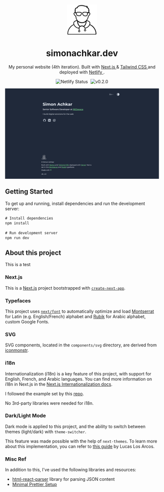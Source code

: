 <div align='center'>
    <img alt='Logo' src='public/logo.png'
        width='100' />
</div>

<h1 align='center'>simonachkar.dev</h1>

<p align='center'>
    My personal website (4th iteration). Built with
    <a href='https://nextjs.org' target='_blank'>
        Next.js
    </a>
    &
    <a href='https://tailwindcss.com' target='_blank'>
        Tailwind CSS
    </a>
    and deployed with
    <a href='https://www.netlify.com' target='_blank' rel='noreferrer'>
        Netlify
    </a>
    .
</p>

<p align='center'>
    <img src='https://api.netlify.com/api/v1/badges/d7e8efc9-f4e9-4ab9-beab-12cd34be5552/deploy-status' alt='Netlify Status' />
    <img style='padding-left: 5px' src='https://img.shields.io/badge/release-v0.2.0-white' alt='v0.2.0' />
</p>

<div style='display: flex; gap: 10px; justify-content: center; margin: auto'>
    <img src='./assets//demo.png' alt='Demo' />
</div>

## Getting Started

To get up and running, install dependencies and run the development server:

```
# Install dependencies
npm install

# Run development server
npm run dev
```

## About this project

This is a test 

### Next.js

This is a [Next.js](https://nextjs.org/) project bootstrapped with [`create-next-app`](https://github.com/vercel/next.js/tree/canary/packages/create-next-app).

### Typefaces

This project uses [`next/font`](https://nextjs.org/docs/basic-features/font-optimization) to automatically optimize and load [Montserrat](https://fonts.google.com/specimen/Montserrat) for Latin (e.g. English/French) alphabet and [Rubik](https://fonts.google.com/specimen/Rubik) for Arabic alphabet, custom Google Fonts.

### SVG

SVG components, located in the `components/svg` directory, are derived from [iconmonstr](https://iconmonstr.com).

### i18n

Internationalization (i18n) is a key feature of this project, with support for English, French, and Arabic languages. You can find more information on i18n in Next.js in the [Next.js Internationalization docs](https://nextjs.org/docs/app/building-your-application/routing/internationalization).

I followed the example set by this [repo](https://github.com/vercel/next.js/tree/canary/examples/app-dir-i18n-routing).

No 3rd-party libraries were needed for i18n.

### Dark/Light Mode

Dark mode is applied to this project, and the ability to switch between themes (light/dark) with `theme-switcher`.

This feature was made possible with the help of `next-themes`. To learn more about this implementation, you can refer to [this guide](https://www.linkedin.com/pulse/implement-dark-mode-tailwindcss-nextjs13-app-5-simple-lucas-los-arcos/) by Lucas Los Arcos.

### Misc Ref

In addition to this, I've used the following libraries and resources:

- [html-react-parser](https://www.npmjs.com/package/html-react-parser) library for parsing JSON content
- [Minimal Prettier Setup](https://blog.stackademic.com/effortless-code-formatting-setting-up-prettier-with-next-js-13-460cbc6bbe2c)

